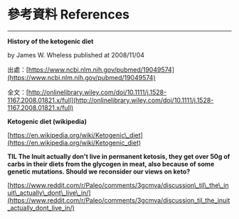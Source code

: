 # 參考資料 References

---

**History of the ketogenic diet**

by James W. Wheless published at 2008/11/04

出處：[https://www.ncbi.nlm.nih.gov/pubmed/19049574](https://www.ncbi.nlm.nih.gov/pubmed/19049574)

全文：[http://onlinelibrary.wiley.com/doi/10.1111/j.1528-1167.2008.01821.x/full](http://onlinelibrary.wiley.com/doi/10.1111/j.1528-1167.2008.01821.x/full)

**Ketogenic diet \(wikipedia\)**

[https://en.wikipedia.org/wiki/Ketogenic\_diet](https://en.wikipedia.org/wiki/Ketogenic_diet)

**TIL The Inuit actually don't live in permanent ketosis, they get over 50g of carbs in their diets from the glycogen in meat, also because of some genetic mutations. Should we reconsider our views on keto?**

[https://www.reddit.com/r/Paleo/comments/3gcmva/discussion\_til\_the\_inuit\_actually\_dont\_live\_in/](https://www.reddit.com/r/Paleo/comments/3gcmva/discussion_til_the_inuit_actually_dont_live_in/)

